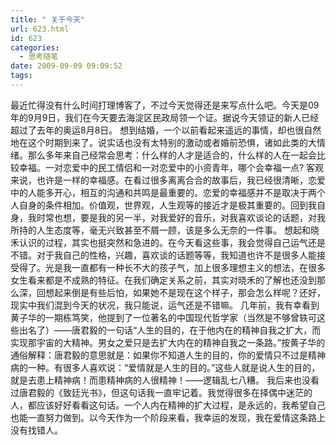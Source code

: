 ```yaml
---
title: " 关于今天"
url: 623.html
id: 623
categories:
  - 思考随笔
date: 2009-09-09 09:09:52
tags:
---
```


最近忙得没有什么时间打理博客了，不过今天觉得还是来写点什么吧。今天是09年的9月9日，我们在今天要去海淀区民政局领一个证。据说今天领证的新人已经超过了去年的奥运8月8日。 想到结婚，一个以前看起来遥远的事情，却也很自然地在这个时期到来了。说实话也没有太特别的激动或者婚前恐惧，诸如此类的大情绪。那么多年来自己经常会思考：什么样的人才是适合的，什么样的人在一起会比较幸福。一对恋爱中的民工情侣和一对恋爱中的小资青年，哪个会幸福一点? 客观来说，也许是一样的幸福感。在看过很多离离合合的故事后，我已经很清晰，恋爱中的人能多开心，相互的沟通和共鸣是最重要的。恋爱的幸福感并不是取决于两个人自身的条件相加。价值观，世界观，人生观等的接近才是极其重要的。回到我自身，我时常也想，要是我的另一半，对我爱好的音乐，对我喜欢谈论的话题，对我所持的人生态度等，毫无兴致甚至不屑一顾，该是多么无奈的一件事。 想起和晓禾认识的过程，其实也挺突然和急进的。在今天看这些事，我会觉得自己运气还是不错。对于我自己的性格，兴趣，喜欢谈的话题等等，我知道也许不是很多人能接受得了。光是我一直都有一种长不大的孩子气，加上很多理想主义的想法，在很多女生看来都是不成熟的特征。在我们确定关系之前，其实对晓禾的了解也还没到那么深，回想起来倒是有些后怕，如果她不是现在这个样子，那会怎么样呢？还好，现实中我们混到今天的状况，我只能说，运气还是不错嘛。 几年前，我有幸看到黄子华的一期栋笃笑，他提到了一位著名的中国现代哲学家（当然是不够曾轶可这些出名了）——唐君毅的一句话“人生的目的，在于他内在的精神自我之扩大，而实现那宇宙的大精神。男女之爱只是去扩大内在的精神自我之一条路。”按黄子华的通俗解释：唐君毅的意思就是：如果你不知道人生的目的，你的爱情只不过是精神病的一种。有很多人喜欢说：“爱情就是人生的目的。”这些人就是说人生的目的，就是去患上精神病！而患精神病的人很精神！——逻辑乱七八糟。 我后来也没看过唐君毅的《致廷光书》，但这句话我一直牢记着。我觉得很多在择偶中迷茫的人，都应该好好看看这句话。一个人内在精神的扩大过程，是永远的，我希望自己也能一直努力做到。以今天作为一个阶段来看，我幸运的发现，我在爱情这条路上没有找错人。